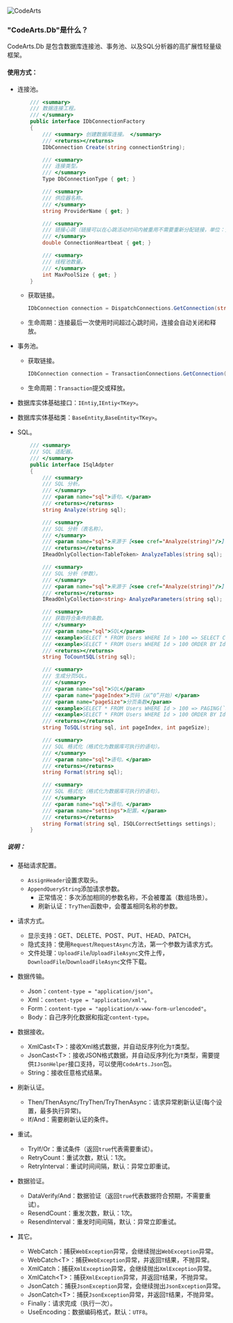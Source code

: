 ![CodeArts](http://oss.jschar.com/codearts.png 'Logo')

### "CodeArts.Db"是什么？

CodeArts.Db 是包含数据库连接池、事务池、以及SQL分析器的高扩展性轻量级框架。

#### 使用方式：

* 连接池。

  ```c#
      /// <summary>
      /// 数据连接工程。
      /// </summary>
      public interface IDbConnectionFactory
      {
          /// <summary> 创建数据库连接。 </summary>
          /// <returns></returns>
          IDbConnection Create(string connectionString);
  
          /// <summary>
          /// 连接类型。
          /// </summary>
          Type DbConnectionType { get; }
  
          /// <summary>
          /// 供应器名称。
          /// </summary>
          string ProviderName { get; }
  
          /// <summary>
          /// 链接心跳（链接可以在心跳活动时间内被重用不需要重新分配链接，单位：分钟）。
          /// </summary>
          double ConnectionHeartbeat { get; }
  
          /// <summary>
          /// 线程池数量。
          /// </summary>
          int MaxPoolSize { get; }
      }
  ```

  - 获取链接。

    ```c#
    IDbConnection connection = DispatchConnections.GetConnection(string,IDbConnectionFactory[,bool]);
    ```

  - 生命周期：连接最后一次使用时间超过心跳时间，连接会自动关闭和释放。

* 事务池。

  - 获取链接。

    ```c#
    IDbConnection connection = TransactionConnections.GetConnection(string,IDbConnectionFactory);
    ```

  - 生命周期：`Transaction`提交或释放。

* 数据库实体基础接口：`IEntiy`,`IEntiy<TKey>`。

* 数据库实体基础类：`BaseEntity`,`BaseEntity<TKey>`。

* SQL。

  ```c#
      /// <summary>
      /// SQL 适配器。
      /// </summary>
      public interface ISqlAdpter
      {
          /// <summary>
          /// SQL 分析。
          /// </summary>
          /// <param name="sql">语句。</param>
          /// <returns></returns>
          string Analyze(string sql);
  
          /// <summary>
          /// SQL 分析（表名称）。
          /// </summary>
          /// <param name="sql">来源于【<see cref="Analyze(string)"/>】的结果。</param>
          /// <returns></returns>
          IReadOnlyCollection<TableToken> AnalyzeTables(string sql);
  
          /// <summary>
          /// SQL 分析（参数）。
          /// </summary>
          /// <param name="sql">来源于【<see cref="Analyze(string)"/>】的结果。</param>
          /// <returns></returns>
          IReadOnlyCollection<string> AnalyzeParameters(string sql);
  
          /// <summary>
          /// 获取符合条件的条数。
          /// </summary>
          /// <param name="sql">SQL</param>
          /// <example>SELECT * FROM Users WHERE Id > 100 => SELECT COUNT(1) FROM Users WHERE Id > 100</example>
          /// <example>SELECT * FROM Users WHERE Id > 100 ORDER BY Id DESC => SELECT COUNT(1) FROM Users WHERE Id > 100</example>
          /// <returns></returns>
          string ToCountSQL(string sql);
  
          /// <summary>
          /// 生成分页SQL。
          /// </summary>
          /// <param name="sql">SQL</param>
          /// <param name="pageIndex">页码（从“0”开始）</param>
          /// <param name="pageSize">分页条数</param>
          /// <example>SELECT * FROM Users WHERE Id > 100 => PAGING(`SELECT * FROM Users WHERE Id > 100`,<paramref name="pageIndex"/>,<paramref name="pageSize"/>)</example>
          /// <example>SELECT * FROM Users WHERE Id > 100 ORDER BY Id DESC => PAGING(`SELECT * FROM Users WHERE Id > 100`,<paramref name="pageIndex"/>,<paramref name="pageSize"/>,`ORDER BY Id DESC`)</example>
          /// <returns></returns>
          string ToSQL(string sql, int pageIndex, int pageSize);
  
          /// <summary>
          /// SQL 格式化（格式化为数据库可执行的语句）。
          /// </summary>
          /// <param name="sql">语句。</param>
          /// <returns></returns>
          string Format(string sql);
  
          /// <summary>
          /// SQL 格式化（格式化为数据库可执行的语句）。
          /// </summary>
          /// <param name="sql">语句。</param>
          /// <param name="settings">配置。</param>
          /// <returns></returns>
          string Format(string sql, ISQLCorrectSettings settings);
      }
  ```

##### 说明：

* 基础请求配置。
  - `AssignHeader`设置求取头。
  - `AppendQueryString`添加请求参数。
    - 正常情况：多次添加相同的参数名称，不会被覆盖（数组场景）。
    - 刷新认证：`TryThen`函数中，会覆盖相同名称的参数。
* 请求方式。
  - 显示支持：GET、DELETE、POST、PUT、HEAD、PATCH。
  - 隐式支持：使用`Request`/`RequestAsync`方法，第一个参数为请求方式。
  - 文件处理：`UploadFile`/`UploadFileAsync`文件上传，`DownloadFile`/`DownloadFileAsync`文件下载。

* 数据传输。
  - Json：`content-type = "application/json"`。
  - Xml：`content-type = "application/xml"`。
  - Form：`content-type = "application/x-www-form-urlencoded"`。
  - Body：自己序列化数据和指定`content-type`。
* 数据接收。
  - XmlCast&lt;T&gt;：接收Xml格式数据，并自动反序列化为`T`类型。
  - JsonCast&lt;T&gt;：接收JSON格式数据，并自动反序列化为`T`类型，需要提供`IJsonHelper`接口支持，可以使用`CodeArts.Json`包。
  - String：接收任意格式结果。
* 刷新认证。
  - Then/ThenAsync/TryThen/TryThenAsync：请求异常刷新认证(每个设置，最多执行异常)。
  - If/And：需要刷新认证的条件。
* 重试。
  - TryIf/Or：重试条件（返回`true`代表需要重试）。
  - RetryCount：重试次数，默认：1次。
  - RetryInterval：重试时间间隔，默认：异常立即重试。
* 数据验证。
  - DataVerify/And：数据验证（返回`true`代表数据符合预期，不需要重试）。
  - ResendCount：重发次数，默认：1次。
  - ResendInterval：重发时间间隔，默认：异常立即重试。
* 其它。
  - WebCatch：捕获`WebException`异常，会继续抛出`WebException`异常。
  - WebCatch&lt;T&gt;：捕获`WebException`异常，并返回`T`结果，不抛异常。
  - XmlCatch：捕获`XmlException`异常，会继续抛出`XmlException`异常。
  - XmlCatch&lt;T&gt;：捕获`XmlException`异常，并返回`T`结果，不抛异常。
  - JsonCatch：捕获`JsonException`异常，会继续抛出`JsonException`异常。
  - JsonCatch&lt;T&gt;：捕获`JsonException`异常，并返回`T`结果，不抛异常。
  - Finally：请求完成（执行一次）。
  - UseEncoding：数据编码格式，默认：`UTF8`。